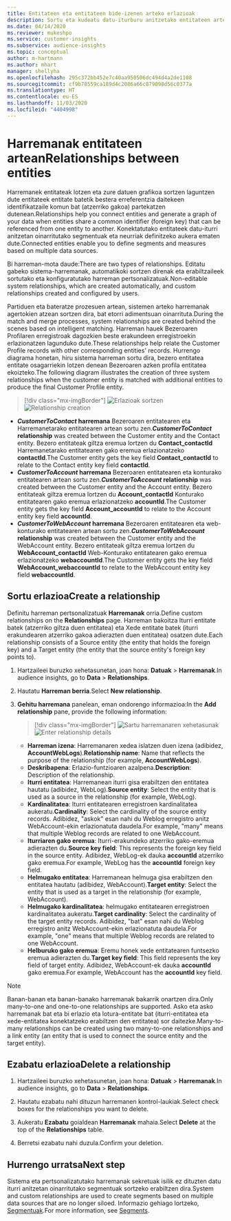 ```yaml
---
title: Entitateen eta entitateen bide-izenen arteko erlazioak
description: Sortu eta kudeatu datu-iturburu anitzetako entitateen arteko harremanak.
ms.date: 04/14/2020
ms.reviewer: mukeshpo
ms.service: customer-insights
ms.subservice: audience-insights
ms.topic: conceptual
author: m-hartmann
ms.author: mhart
manager: shellyha
ms.openlocfilehash: 295c372bb452e7c40aa950506dc494d4a2de1108
ms.sourcegitcommit: cf9b78559ca189d4c2086a66c879098d56c0377a
ms.translationtype: HT
ms.contentlocale: eu-ES
ms.lasthandoff: 11/03/2020
ms.locfileid: "4404998"
---
```

# <a name="relationships-between-entities"></a><span data-ttu-id="7eead-103">Harremanak entitateen artean</span><span class="sxs-lookup"><span data-stu-id="7eead-103">Relationships between entities</span></span>

<span data-ttu-id="7eead-104">Harremanek entitateak lotzen eta zure datuen grafikoa sortzen laguntzen dute entitateek entitate batetik bestera erreferentzia daitekeen identifikatzaile komun bat (atzerriko gakoa) partekatzen dutenean.</span><span class="sxs-lookup"><span data-stu-id="7eead-104">Relationships help you connect entities and generate a graph of your data when entities share a common identifier (foreign key) that can be referenced from one entity to another.</span></span> <span data-ttu-id="7eead-105">Konektatutako entitateek datu-iturri anitzetan oinarritutako segmentuak eta neurriak definitzeko aukera ematen dute.</span><span class="sxs-lookup"><span data-stu-id="7eead-105">Connected entities enable you to define segments and measures based on multiple data sources.</span></span>

<span data-ttu-id="7eead-106">Bi harreman-mota daude:</span><span class="sxs-lookup"><span data-stu-id="7eead-106">There are two types of relationships.</span></span> <span data-ttu-id="7eead-107">Editatu gabeko sistema-harremanak, automatikoki sortzen direnak eta erabiltzaileek sortutako eta konfiguratutako harreman pertsonalizatuak.</span><span class="sxs-lookup"><span data-stu-id="7eead-107">Non-editable system relationships, which are created automatically, and custom relationships created and configured by users.</span></span>

<span data-ttu-id="7eead-108">Partiduen eta bateratze prozesuen artean, sistemen arteko harremanak agertokien atzean sortzen dira, bat etorri adimentsuan oinarrituta.</span><span class="sxs-lookup"><span data-stu-id="7eead-108">During the match and merge processes, system relationships are created behind the scenes based on intelligent matching.</span></span> <span data-ttu-id="7eead-109">Harreman hauek Bezeroaren Profilaren erregistroak dagozkien beste erakundeen erregistroekin erlazionatzen lagunduko dute.</span><span class="sxs-lookup"><span data-stu-id="7eead-109">These relationships help relate the Customer Profile records with other corresponding entities' records.</span></span> <span data-ttu-id="7eead-110">Hurrengo diagrama honetan, hiru sistema harreman sortu dira, bezero entitatea entitate osagarriekin lotzen denean Bezeroaren azken profila entitatea ekoizteko.</span><span class="sxs-lookup"><span data-stu-id="7eead-110">The following diagram illustrates the creation of three system relationships when the customer entity is matched with additional entities to produce the final Customer Profile entity.</span></span>

> [!div class="mx-imgBorder"]
> <span data-ttu-id="7eead-111">![Erlazioak sortzen](media/relationships-entities-merge.png "Erlazioak sortzen")</span><span class="sxs-lookup"><span data-stu-id="7eead-111">![Relationship creation](media/relationships-entities-merge.png "Relationship creation")</span></span>

- <span data-ttu-id="7eead-112">***CustomerToContact* harremana** Bezeroaren entitatearen eta Harremanetarako entitatearen artean sortu zen.</span><span class="sxs-lookup"><span data-stu-id="7eead-112">***CustomerToContact* relationship** was created between the Customer entity and the Contact entity.</span></span> <span data-ttu-id="7eead-113">Bezero entitateak giltza eremua lortzen du **Contact_contactId** Harremanetarako entitatearen gako eremua erlazionatzeko **contactId**.</span><span class="sxs-lookup"><span data-stu-id="7eead-113">The Customer entity gets the key field **Contact_contactId** to relate to the Contact entity key field **contactId**.</span></span>
- <span data-ttu-id="7eead-114">**_CustomerToAccount_ harremana** Bezeroaren entitatearen eta konturako entitatearen artean sortu zen.</span><span class="sxs-lookup"><span data-stu-id="7eead-114">**_CustomerToAccount_ relationship** was created between the Customer entity and the Account entity.</span></span> <span data-ttu-id="7eead-115">Bezero entitateak giltza eremua lortzen du **Account_contactId** Konturako entitatearen gako eremua erlazionatzeko **accountId**.</span><span class="sxs-lookup"><span data-stu-id="7eead-115">The Customer entity gets the key field **Account_accountId** to relate to the Account entity key field **accountId**.</span></span>
- <span data-ttu-id="7eead-116">**_CustomerToWebAccount_ harremana** Bezeroaren entitatearen eta web-konturako entitatearen artean sortu zen.</span><span class="sxs-lookup"><span data-stu-id="7eead-116">**_CustomerToWebAccount_ relationship** was created between the Customer entity and the WebAccount entity.</span></span> <span data-ttu-id="7eead-117">Bezero entitateak giltza eremua lortzen du **WebAccount_contactId** Web-Konturako entitatearen gako eremua erlazionatzeko **webaccountId**.</span><span class="sxs-lookup"><span data-stu-id="7eead-117">The Customer entity gets the key field **WebAccount_webaccountId** to relate to the WebAccount entity key field **webaccountId**.</span></span>

## <a name="create-a-relationship"></a><span data-ttu-id="7eead-118">Sortu erlazioa</span><span class="sxs-lookup"><span data-stu-id="7eead-118">Create a relationship</span></span>

<span data-ttu-id="7eead-119">Definitu harreman pertsonalizatuak **Harremanak** orria.</span><span class="sxs-lookup"><span data-stu-id="7eead-119">Define custom relationships on the **Relationships** page.</span></span> <span data-ttu-id="7eead-120">Harreman bakoitza Iturri entitate batek (atzerriko giltza duen entitatea) eta Xede entitate batek (iturri erakundearen atzerriko gakoa adierazten duen entitatea) osatzen dute.</span><span class="sxs-lookup"><span data-stu-id="7eead-120">Each relationship consists of a Source entity (the entity that holds the foreign key) and a Target entity (the entity that the source entity's foreign key points to).</span></span>

1. <span data-ttu-id="7eead-121">Hartzaileei buruzko xehetasunetan, joan hona: **Datuak** > **Harremanak**.</span><span class="sxs-lookup"><span data-stu-id="7eead-121">In audience insights, go to **Data** > **Relationships**.</span></span>

2. <span data-ttu-id="7eead-122">Hautatu **Harreman berria**.</span><span class="sxs-lookup"><span data-stu-id="7eead-122">Select **New relationship**.</span></span>

3. <span data-ttu-id="7eead-123">**Gehitu harremana** panelean, eman ondorengo informazioa:</span><span class="sxs-lookup"><span data-stu-id="7eead-123">In the **Add relationship** pane, provide the following information:</span></span>

   > [!div class="mx-imgBorder"]
   > <span data-ttu-id="7eead-124">![Sartu harremanaren xehetasunak](media/relationships-add.png "Sartu harremanaren xehetasunak")</span><span class="sxs-lookup"><span data-stu-id="7eead-124">![Enter relationship details](media/relationships-add.png "Enter relationship details")</span></span>

   - <span data-ttu-id="7eead-125">**Harreman izena**: Harremanaren xedea islatzen duen izena (adibidez, **AccountWebLogs**).</span><span class="sxs-lookup"><span data-stu-id="7eead-125">**Relationship name**: Name that reflects the purpose of the relationship (for example, **AccountWebLogs**).</span></span>
   - <span data-ttu-id="7eead-126">**Deskribapena**: Erlazio-funtzioaren azalpena.</span><span class="sxs-lookup"><span data-stu-id="7eead-126">**Description**: Description of the relationship.</span></span>
   - <span data-ttu-id="7eead-127">**Iturri entitatea**: Harremanean iturri gisa erabiltzen den entitatea hautatu (adibidez, WebLog).</span><span class="sxs-lookup"><span data-stu-id="7eead-127">**Source entity**: Select the entity that is used as a source in the relationship (for example, WebLog).</span></span>
   - <span data-ttu-id="7eead-128">**Kardinalitatea**: Iturri entitatearen erregistroen kardinalitatea aukeratu.</span><span class="sxs-lookup"><span data-stu-id="7eead-128">**Cardinality**: Select the cardinality of the source entity records.</span></span> <span data-ttu-id="7eead-129">Adibidez, "askok" esan nahi du Weblog erregistro anitz WebAccount-ekin erlazionatuta daudela.</span><span class="sxs-lookup"><span data-stu-id="7eead-129">For example, "many" means that multiple Weblog records are related to one WebAccount.</span></span>
   - <span data-ttu-id="7eead-130">**Iturriaren gako eremua**: Iturri-erakundeko atzerriko gako-eremua adierazten du.</span><span class="sxs-lookup"><span data-stu-id="7eead-130">**Source key field**: This represents the foreign key field in the source entity.</span></span> <span data-ttu-id="7eead-131">Adibidez, WebLog-ek dauka **accountId** atzerriko gako eremua.</span><span class="sxs-lookup"><span data-stu-id="7eead-131">For example, WebLog has the **accountId** foreign key field.</span></span>
   - <span data-ttu-id="7eead-132">**Helmugako entitatea**: Harremanean helmuga gisa erabiltzen den entitatea hautatu (adibidez, WebAccount).</span><span class="sxs-lookup"><span data-stu-id="7eead-132">**Target entity**: Select the entity that is used as a target in the relationship (for example, WebAccount).</span></span>
   - <span data-ttu-id="7eead-133">**Helmugako kardinalitatea**: helmugako entitatearen erregistroen kardinalitatea aukeratu.</span><span class="sxs-lookup"><span data-stu-id="7eead-133">**Target cardinality**: Select the cardinality of the target entity records.</span></span> <span data-ttu-id="7eead-134">Adibidez, "bat" esan nahi du Weblog erregistro anitz WebAccount-ekin erlazionatuta daudela.</span><span class="sxs-lookup"><span data-stu-id="7eead-134">For example, "one" means that multiple Weblog records are related to one WebAccount.</span></span>
   - <span data-ttu-id="7eead-135">**Helburuko gako eremua**: Eremu honek xede entitatearen funtsezko eremua adierazten du.</span><span class="sxs-lookup"><span data-stu-id="7eead-135">**Target key field**: This field represents the key field of target entity.</span></span> <span data-ttu-id="7eead-136">Adibidez, WebAccount-ek dauka **accountId** gako eremua.</span><span class="sxs-lookup"><span data-stu-id="7eead-136">For example, WebAccount has the **accountId** key field.</span></span>

> [!NOTE]
> <span data-ttu-id="7eead-137">Banan-banan eta banan-banako harremanak bakarrik onartzen dira.</span><span class="sxs-lookup"><span data-stu-id="7eead-137">Only many-to-one and one-to-one relationships are supported.</span></span> <span data-ttu-id="7eead-138">Asko eta asko harremanak bat eta bi erlazio eta lotura-entitate bat (iturri-entitatea eta xede-entitatea konektatzeko erabiltzen den entitatea) sor daitezke.</span><span class="sxs-lookup"><span data-stu-id="7eead-138">Many-to-many relationships can be created using two many-to-one relationships and a link entity (an entity that is used to connect the source entity and the target entity).</span></span>

## <a name="delete-a-relationship"></a><span data-ttu-id="7eead-139">Ezabatu erlazioa</span><span class="sxs-lookup"><span data-stu-id="7eead-139">Delete a relationship</span></span>

1. <span data-ttu-id="7eead-140">Hartzaileei buruzko xehetasunetan, joan hona: **Datuak** > **Harremanak**.</span><span class="sxs-lookup"><span data-stu-id="7eead-140">In audience insights, go to **Data** > **Relationships**.</span></span>

2. <span data-ttu-id="7eead-141">Hautatu ezabatu nahi dituzun harremanen kontrol-laukiak.</span><span class="sxs-lookup"><span data-stu-id="7eead-141">Select check boxes for the relationships you want to delete.</span></span>

3. <span data-ttu-id="7eead-142">Aukeratu **Ezabatu** goialdean **Harremanak** mahaia.</span><span class="sxs-lookup"><span data-stu-id="7eead-142">Select **Delete** at the top of the **Relationships** table.</span></span>

4. <span data-ttu-id="7eead-143">Berretsi ezabatu nahi duzula.</span><span class="sxs-lookup"><span data-stu-id="7eead-143">Confirm your deletion.</span></span>

## <a name="next-step"></a><span data-ttu-id="7eead-144">Hurrengo urratsa</span><span class="sxs-lookup"><span data-stu-id="7eead-144">Next step</span></span>

<span data-ttu-id="7eead-145">Sistema eta pertsonalizatutako harremanak sekretuak isilik ez dituzten datu iturri anitzetan oinarritutako segmentuak sortzeko erabiltzen dira.</span><span class="sxs-lookup"><span data-stu-id="7eead-145">System and custom relationships are used to create segments based on multiple data sources that are no longer siloed.</span></span> <span data-ttu-id="7eead-146">Informazio gehiago lortzeko, [Segmentuak](segments.md).</span><span class="sxs-lookup"><span data-stu-id="7eead-146">For more information, see [Segments](segments.md).</span></span>
